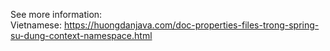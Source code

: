See more information:<br />
Vietnamese: https://huongdanjava.com/doc-properties-files-trong-spring-su-dung-context-namespace.html<br />
